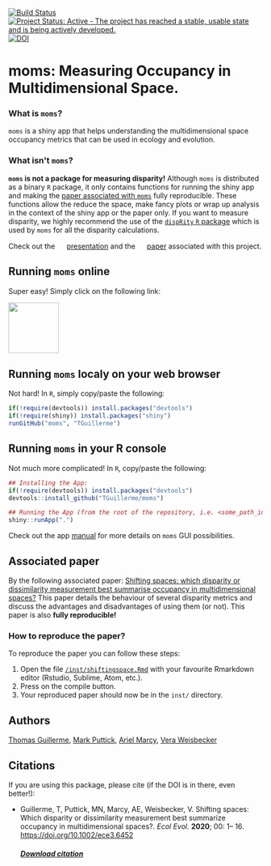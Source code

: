 [![Build Status](https://travis-ci.org/TGuillerme/moms.svg?branch=master)](https://travis-ci.org/TGuillerme/moms)
[![Project Status: Active - The project has reached a stable, usable state and is being actively developed.](http://www.repostatus.org/badges/latest/active.svg)](http://www.repostatus.org/#active)
[![DOI](https://zenodo.org/badge/DOI/10.5281/zenodo.3466146.svg)](https://doi.org/10.5281/zenodo.3466146)

# **moms**: Measuring Occupancy in Multidimensional Space.


### What is `moms`?
`moms` is a shiny app that helps understanding the multidimensional space occupancy metrics that can be used in ecology and evolution.

### What isn't `moms`?
**`moms` is not a package for measuring disparity!** 
Although `moms` is distributed as a binary `R` package, it only contains functions for running the shiny app and making the [paper associated with `moms`](https://onlinelibrary.wiley.com/doi/full/10.1002/ece3.6452) fully reproducible.
These functions allow the reduce the space, make fancy plots or wrap up analysis in the context of the shiny app or the paper only.
If you want to measure disparity, we highly recommend the use of the [`dispRity` `R` package](https://github.com/TGuillerme/dispRity) which is used by `moms` for all the disparity calculations.

Check out the <a href="https://figshare.com/articles/Shifting_spaces_which_disparity_or_dissimilarity_metrics_best_summarise_occupancy_in_multidimensional_spaces_/9922961"><img src="http://tguillerme.github.io/images/logo-FS.png" height="15" widht="15"/></a> 
[presentation](https://figshare.com/articles/Shifting_spaces_which_disparity_or_dissimilarity_metrics_best_summarise_occupancy_in_multidimensional_spaces_/9922961) and the <a href="https://figshare.com/articles/Shifting_spaces_which_disparity_or_dissimilarity_metrics_best_summarise_occupancy_in_multidimensional_spaces_/9922961"><img src="http://tguillerme.github.io/images/OA.png" height="15" widht="15"/></a> 
[paper](https://onlinelibrary.wiley.com/doi/full/10.1002/ece3.6452) associated with this project.

## Running `moms` online
Super easy! Simply click on the following link:

<a href="https://tguillerme.shinyapps.io/moms/"><img src="http://tguillerme.github.io/images/shiny.png" height="100" widht="100"/></a>

## Running `moms` localy on your web browser
Not hard! In `R`, simply copy/paste the following:
```r
if(!require(devtools)) install.packages("devtools")
if(!require(shiny)) install.packages("shiny")
runGitHub("moms", "TGuillerme")
```

## Running `moms` in your R console
Not much more complicated! In `R`, copy/paste the following:
```r
## Installing the App:
if(!require(devtools)) install.packages("devtools")
devtools::install_github("TGuillerme/moms")

## Running the App (from the root of the repository, i.e. <some_path_in_my_machine>/moms/:
shiny::runApp(".")
```

Check out the app [manual](https://raw.githack.com/TGuillerme/moms/master/inst/moms_vignette.html) for more details on `moms` GUI possibilities.


## Associated paper

By the following associated paper: [Shifting spaces: which disparity or dissimilarity measurement best summarise occupancy in multidimensional spaces?](https://doi.org/10.1002/ece3.6452 )
This paper details the behaviour of several disparity metrics and discuss the advantages and disadvantages of using them (or not).
This paper is also **fully reproducible!**

### How to reproduce the paper?

To reproduce the paper you can follow these steps:

 1. Open the file [`/inst/shiftingspace.Rmd`](https://github.com/TGuillerme/moms/blob/master/inst/shiftingspace.Rmd) with your favourite Rmarkdown editor (Rstudio, Sublime, Atom, etc.).
 2. Press on the compile button.
 3. Your reproduced paper should now be in the `inst/` directory.


Authors
-------
[Thomas Guillerme](http://tguillerme.github.io), [Mark Puttick](https://puttickbiology.wordpress.com/), [Ariel Marcy](https://github.com/miracleray), [Vera Weisbecker](http://weisbeckerlab.com.au/)


Citations
-------
If you are using this package, please cite (if the DOI is in there, even better!):

* Guillerme, T, Puttick, MN, Marcy, AE, Weisbecker, V. Shifting spaces: Which disparity or dissimilarity measurement best summarize occupancy in multidimensional spaces?. *Ecol Evol.* **2020**; 00: 1– 16. https://doi.org/10.1002/ece3.6452 

   ##### [Download citation](https://onlinelibrary.wiley.com/action/showCitFormats?doi=10.1002%2Fece3.6452)
